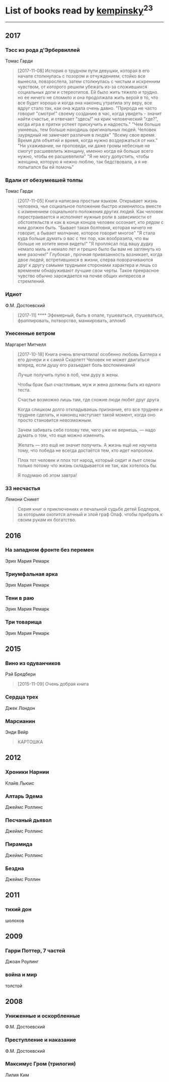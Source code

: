 # List of books read by [kempinsky](https://www.facebook.com/app_scoped_user_id/1717865441574584/)<sup>23</sup>
---

## 2017

### Тэсс из рода д'Эрбервиллей
Томас Гарди
> [2017-11-08] История о трудном пути девушки, которая в его начале столкнулась с позором и отчуждением, стойко все вынесла, повзрослела, затем столкнулась с чистым и искренним чувством, от которого решили убежать из-за сложившихся социальных догм и стереотипов. Ей было жить тяжело и трудно. но ее ничего не сломило и она продолжала жить верой в то, что все будет хорошо и когда она наконец утратила эту веру, все вдруг стало так, как она ждала очень давно.
> "Природа не часто говорит "смотри!" своему созданию в час, когда увидеть - значит найти счастье, и отвечает "здесь!" на крик человеческий "где?", когда игра в прятки успеет прискучить и надоесть."
> "Чем больше умнеешь, тем больше находишь оригинальных людей. Человек заурядный не замечает различия в людях"
> "Всему свое время. Время для объятий и время, когда нужно воздержаться от них."
> "Ни ухаживание, ни проповеди, ни даже громы небесные не смогут расшевелить женщину, именно когда ей больше всего нужно, чтобы ее расшевелили"
> "Я не могу допустить, чтобы женщина, которую я нежно люблю, так бедствовала, а я не попытался бы ей помочь"


### Вдали от обезумевшей толпы
Томас Гарди
> [2017-11-05] Книга написана простым языком. Открывает жизнь человека, чье социальное положение быстро изменилось вместе с изменением социального положения других людей. Как человек перестраивается и исполняет нужные роли в зависимости от обстоятельств и как в конце концов человек осознает, кто рядом с ним должен быть.
> "Бывает такая болтовня, которая ничего не говорит, а бывает молчание, которое говорит многое"
> "Я стала куда больше думать о вас  с тех пор, как вообразила, что вы больше не хотите меня видеть!"
> "Я проплясал под вашу дудку немало миль и немало лет и грешно было бы вам не заглянуть ко мне разочек!"
> Глубокая , прочная привязанность возникает, когда двое людей, встретившихся в жизни, сперва поворачиваются друг к другу самыми трудными сторонами характера и лишь со временем обнаруживают лучшие свои черты. Такое прекрасное чувство обычно зарождается на почве общих интересов и стремлений.


### Идиот
Ф.М. Достоевский
> [2017-11] ****
> Эфемерный, быть в опале, тушеваться, стушеваться, фраппировать, потворство, манкировать, апломб


### Унесенные ветром
Маргарет Митчелл
> [2017-10-18] Книга очень впечатлила! особенно любовь Батлера к его дочери и к самой Скарлетт
> Человек не может двигаться вперед, если душу его разъедает боль воспоминаний 
> 
> Лучше получить пулю в лоб, чем дуру в жены. 
> 
> 
> Чтобы брак был счастливым, муж и жена должны быть из одного теста. 
> 
> 
> Счастье возможно лишь там, где схожие люди любят друг друга
> 
> 
> 
> Когда слишком долго откладываешь признание, его все труднее и труднее сделать, и наконец наступает такой момент, когда оно просто становится невозможным. 
> 
> Зачем забивать себе голову тем, чего уже не вернешь, — надо думать о том, что еще можно изменить. 
> 
> Желать — это ещё не значит получить. А жизнь ещё не научила тому, что победа не всегда достаётся тем, кто идет напролом. 
> 
> Плох тот человек и плох тот народ, который сидит и льет слезы только потому что жизнь складывается не так, как хотелось бы.
>  
> Я подумаю об этом завтра!


### 33 несчастья
Лемони Сникет
> Серия книг о приключениях и печальной судьбе детей Бодлеров, за которыми охотится алчный и злой граф Олаф. чтобы прибрать к своим рукам их богатство.



## 2016

### На западном фронте без перемен
Эрих Мария Ремарк


### Триумфальная арка
Эрих Мария Ремарк


### Тени в раю
Эрих Мария Ремарк


### Три товарища
Эрих Мария Ремарк



## 2015

### Вино из одуванчиков
Рэй Бредбери
> [2015-11-09] Очень добрая книга


### Сердца трех
Джек Лондон


### Марсианин
Энди Вейр
> КАРТОШКА



## 2012

### Хроники Нарнии
Клайв Льюис


### Алтарь Эдема
Джеймс Роллинс


### Песчаный дьявол
Джеймс Роллинс


### Пирамида
Джеймс Роллинс


### Бездна
Джеймс Роллин



## 2011

### тихий дон
шолохов



## 2009

### Гарри Поттер, 7 частей
Джоан Роулинг


### война и мир
толстой



## 2008

### Униженные и оскорбленные
Ф.М. Достоевский


### Преступление и наказание
Ф.М. Достоевский


### Максимус Гром (трилогия)
Лилия Ким



